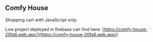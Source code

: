 ## Comfy House

Shopping cart with JavaScript only.

Live project deployed in firebase can find here: [https://comfy-house-20fa6.web.app/](https://comfy-house-20fa6.web.app/)
